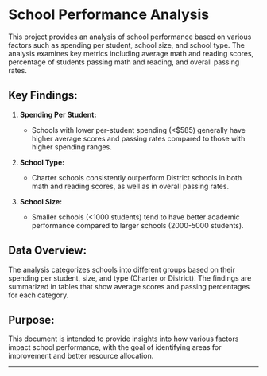 # School Performance Analysis

This project provides an analysis of school performance based on various factors such as spending per student, school size, and school type. The analysis examines key metrics including average math and reading scores, percentage of students passing math and reading, and overall passing rates.

## Key Findings:

1. **Spending Per Student:**
   - Schools with lower per-student spending (<$585) generally have higher average scores and passing rates compared to those with higher spending ranges.

2. **School Type:**
   - Charter schools consistently outperform District schools in both math and reading scores, as well as in overall passing rates.

3. **School Size:**
   - Smaller schools (<1000 students) tend to have better academic performance compared to larger schools (2000-5000 students).

## Data Overview:

The analysis categorizes schools into different groups based on their spending per student, size, and type (Charter or District). The findings are summarized in tables that show average scores and passing percentages for each category.

## Purpose:

This document is intended to provide insights into how various factors impact school performance, with the goal of identifying areas for improvement and better resource allocation.

---
